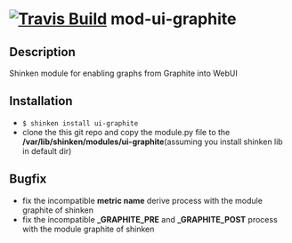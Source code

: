 <a href='https://travis-ci.org/shinken-monitoring/mod-ui-graphite'><img src='https://api.travis-ci.org/shinken-monitoring/mod-ui-graphite.svg?branch=master' alt='Travis Build'></a>
mod-ui-graphite
===============

Description
-----------
Shinken module for enabling graphs from Graphite into WebUI

Installation
------------
* `$ shinken install ui-graphite`
* clone the this git repo and copy the module.py file to the **/var/lib/shinken/modules/ui-graphite**(assuming you install shinken lib in default dir)

Bugfix
------------
* fix the incompatible **metric name** derive process with the module graphite of shinken
* fix the incompatible **_GRAPHITE_PRE** and **_GRAPHITE_POST** process with the module graphite of shinken
